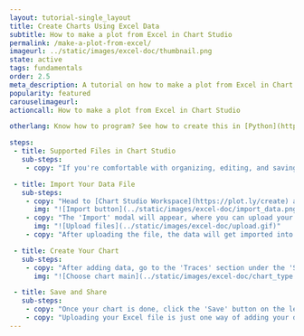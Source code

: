 ```yaml
---
layout: tutorial-single_layout
title: Create Charts Using Excel Data
subtitle: How to make a plot from Excel in Chart Studio
permalink: /make-a-plot-from-excel/
imageurl: ../static/images/excel-doc/thumbnail.png
state: active
tags: fundamentals
order: 2.5
meta_description: A tutorial on how to make a plot from Excel in Chart Studio.
popularity: featured
carouselimageurl:
actioncall: How to make a plot from Excel in Chart Studio

otherlang: Know how to program? See how to create this in [Python](https://plot.ly/python/plot-data-from-csv/).

steps:
 - title: Supported Files in Chart Studio
   sub-steps:
    - copy: "If you're comfortable with organizing, editing, and saving your data in an Excel spreadsheet or worksheet, Chart Studio has made it convenient for you to upload your own data files by accepting them in .xls, .xlsx, and .csv formats."

 - title: Import Your Data File
   sub-steps:
    - copy: "Head to [Chart Studio Workspace](https://plot.ly/create) and click on the 'Import' button next to your username in the top-right corner of the workspace."
      img: "![Import button](../static/images/excel-doc/import_data.png)"
    - copy: "The 'Import' modal will appear, where you can upload your local data-file saved in the above mentioned format under the 'Upload' tab. You can either click the 'Upload' button or simply drag and drop the file into the window within the modal."
      img: "![Upload files](../static/images/excel-doc/upload.gif)"
    - copy: "After uploading the file, the data will get imported into a new grid in the workspace."

 - title: Create Your Chart
   sub-steps:
    - copy: "After adding data, go to the 'Traces' section under the 'Structure' menu on the left-hand side, then select the chart type of your choice under the attribute 'Type'. If you have a particular plot in mind but need help getting started, visit our [Help page](http://help.plot.ly/tutorials/) for more tutorials."
      img: "![Choose chart main](../static/images/excel-doc/chart_type.png)"

 - title: Save and Share
   sub-steps:
    - copy: "Once your chart is done, click the 'Save' button on the left-hand side. To learn more about saving, sharing, and exporting your work, visit [this](http://help.plot.ly/save-share-and-export-in-plotly/) page."
    - copy: "Uploading your Excel file is just one way of adding your data to Chart Studio. For more information, including working with multiple data sets, see [this](http://help.plot.ly/add-data-to-the-plotly-grid/) tutorial!"
---
```

